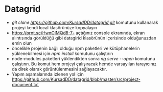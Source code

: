 # Datagrid

* *git clone https://github.com/KursadDD/datagrid.git* komutunu kullanarak projeyi kendi local klasörünüze kopyalayın
*  https://prnt.sc/HwnOIMQd8-7- açtığınız console ekranında, ekran alıntısında görüldüğü gibi datagirid klasörünün içerisinde olduğunuzdan emin olun
* öncelikle projenin bağlı olduğu npm paketleri ve kütüphanelerin yüklenebilmesi için  *npm install*  komutunu çalıştırın
* node-modules paketleri yüklendikten sonra *ng serve --open* komutunu çalıştırın. Bu komut hem projeyi çalışıracak hemde varsayılan tarayıcınız da direk olarak görüntülenmesini sağlayacaktır.
* Yapım aşamalarında izlenen yol için https://github.com/KursadDD/datagrid/blob/master/src/project-document.txt
